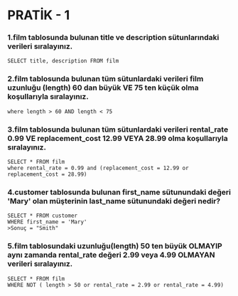 # PRATİK - 1
### 1.film tablosunda bulunan title ve description sütunlarındaki verileri sıralayınız.

```SELECT title, description FROM film```

### 2.film tablosunda bulunan tüm sütunlardaki verileri film uzunluğu (length) 60 dan büyük VE 75 ten küçük olma koşullarıyla sıralayınız.

``` SELECT  * FROM film
where length > 60 AND length < 75
```
### 3.film tablosunda bulunan tüm sütunlardaki verileri rental_rate 0.99 VE replacement_cost 12.99 VEYA 28.99 olma koşullarıyla sıralayınız.
```
SELECT * FROM film
where rental_rate = 0.99 and (replacement_cost = 12.99 or replacement_cost = 28.99)
```
### 4.customer tablosunda bulunan first_name sütunundaki değeri 'Mary' olan müşterinin last_name sütunundaki değeri nedir?
```
SELECT * FROM customer
WHERE first_name = 'Mary'
>Sonuç = "Smith"
```
### 5.film tablosundaki uzunluğu(length) 50 ten büyük OLMAYIP aynı zamanda rental_rate değeri 2.99 veya 4.99 OLMAYAN verileri sıralayınız.
```
SELECT * FROM film
WHERE NOT ( length > 50 or rental_rate = 2.99 or rental_rate = 4.99)
```